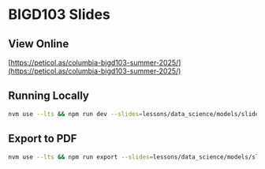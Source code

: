# BIGD103 Slides

## View Online

[https://peticol.as/columbia-bigd103-summer-2025/](https://peticol.as/columbia-bigd103-summer-2025/)

## Running Locally

```bash
nvm use --lts && npm run dev --slides=lessons/data_science/models/slides.md
```

## Export to PDF

```bash
nvm use --lts && npm run export --slides=lessons/data_science/models/slides.md
```
